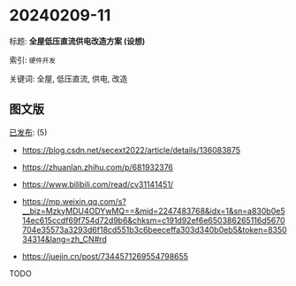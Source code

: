 # 20240209-11

标题:
**全屋低压直流供电改造方案 (设想)**

索引: `硬件开发`

关键词: 全屋, 低压直流, 供电, 改造


## 图文版

[已发布](./a.md): (5)

+ <https://blog.csdn.net/secext2022/article/details/136083875>
+ <https://zhuanlan.zhihu.com/p/681932376>
+ <https://www.bilibili.com/read/cv31141451/>

+ <https://mp.weixin.qq.com/s?__biz=MzkyMDU4ODYwMQ==&mid=2247483768&idx=1&sn=a830b0e514ec615ccdf69f754d72d9b6&chksm=c191d92ef6e650386265116d5670704e35573a3293d6f18cd551b3c6beeceffa303d340b0eb5&token=835034314&lang=zh_CN#rd>

+ <https://juejin.cn/post/7344571269554798655>

TODO
